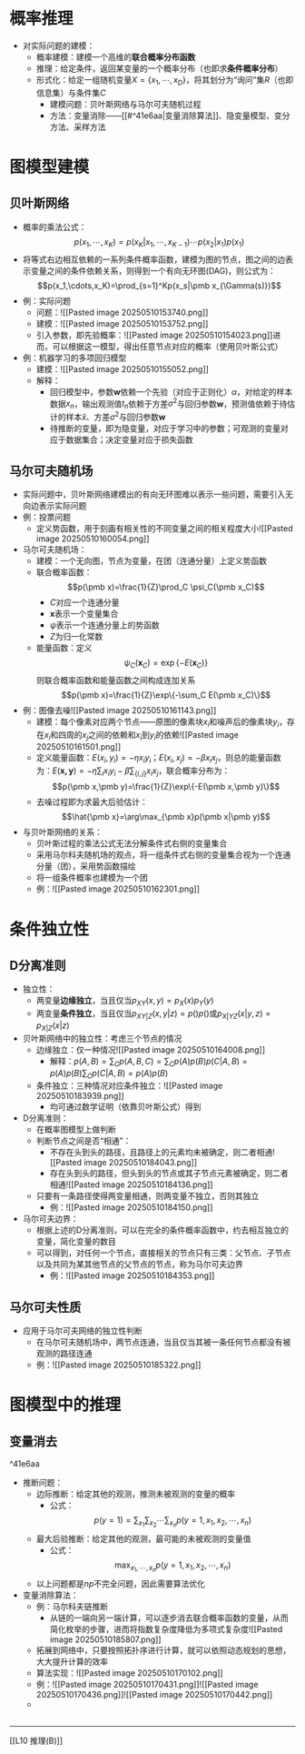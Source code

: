 # 概率推理
- 对实际问题的建模：
	- 概率建模：建模一个高维的**联合概率分布函数**
	- 推理：给定条件，返回某变量的一个概率分布（也即求**条件概率分布**）
	- 形式化：给定一组随机变量$X=\{x_1,\cdots,x_D\}$，将其划分为“询问”集$R$（也即信息集）与条件集$C$
		- 建模问题：贝叶斯网络与马尔可夫随机过程
		- 方法：变量消除——[[#^41e6aa|变量消除算法]]、隐变量模型、变分方法、采样方法
# 图模型建模
## 贝叶斯网络
- 概率的乘法公式：$$p(x_1,\cdots,x_K)=p(x_K|x_1,\cdots,x_{K-1})\cdots p(x_2|x_1)p(x_1)$$
- 将等式右边相互依赖的一系列条件概率函数，建模为图的节点，图之间的边表示变量之间的条件依赖关系，则得到一个有向无环图(DAG)，则公式为：$$p(x_1,\cdots,x_K)=\prod_{s=1}^Kp(x_s|\pmb x_{\Gamma(s)})$$
- 例：实际问题
	- 问题：![[Pasted image 20250510153740.png]]
	- 建模：![[Pasted image 20250510153752.png]]
	- 引入参数，即先验概率：![[Pasted image 20250510154023.png]]进而，可以根据这一模型，得出任意节点对应的概率（使用贝叶斯公式）
- 例：机器学习的多项回归模型
	- 建模：![[Pasted image 20250510155052.png]]
	- 解释：
		- 回归模型中，参数$\pmb w$依赖一个先验（对应于正则化）$\alpha$，对给定的样本数据$x_n$，输出观测值$t_n$依赖于方差$\sigma^2$与回归参数$\pmb w$，预测值依赖于待估计的样本$\hat x$、方差$\sigma^2$与回归参数$\pmb w$
		- 待推断的变量，即为隐变量，对应于学习中的参数；可观测的变量对应于数据集合；决定变量对应于损失函数
## 马尔可夫随机场
- 实际问题中，贝叶斯网络建模出的有向无环图难以表示一些问题，需要引入无向边表示实际问题
- 例：投票问题
	- 定义势函数，用于刻画有相关性的不同变量之间的相关程度大小![[Pasted image 20250510160054.png]]
- 马尔可夫随机场：
	- 建模：一个无向图，节点为变量，在团（连通分量）上定义势函数
	- 联合概率函数：$$p(\pmb x)=\frac{1}{Z}\prod_C \psi_C(\pmb x_C)$$
		- $C$对应一个连通分量
		- $\pmb x$表示一个变量集合
		- $\psi$表示一个连通分量上的势函数
		- $Z$为归一化常数
	- 能量函数：定义$$\psi_C(\pmb x_C)=\exp\{-E(\pmb x_C)\}$$则联合概率函数和能量函数之间构成连加关系$$p(\pmb x)=\frac{1}{Z}\exp\{-\sum_C E(\pmb x_C)\}$$
- 例：图像去噪![[Pasted image 20250510161143.png]]
	- 建模：每个像素对应两个节点——原图的像素块$x_i$和噪声后的像素块$y_i$，存在$x_i$和四周的$x_j$之间的依赖和$x_i$到$y_i$的依赖![[Pasted image 20250510161501.png]]
	- 定义能量函数：$E(x_i,y_i)=-\eta x_iy_i$；$E(x_i,x_j)=-\beta x_ix_j$，则总的能量函数为：$E(\pmb{x,y})=-\eta\sum_ix_iy_i-\beta\sum_{\{i,j\}}x_ix_j$，联合概率分布为：$$p(\pmb x,\pmb y)=\frac{1}{Z}\exp\{-E(\pmb x,\pmb y)\}$$
	- 去噪过程即为求最大后验估计：$$\hat{\pmb x}=\arg\max_{\pmb x}p(\pmb x|\pmb y)$$
- 与贝叶斯网络的关系：
	- 贝叶斯过程的乘法公式无法分解条件式右侧的变量集合
	- 采用马尔科夫随机场的观点，将一组条件式右侧的变量集合视为一个连通分量（团），采用势函数描绘
	- 将一组条件概率也建模为一个团
	- 例：![[Pasted image 20250510162301.png]]
# 条件独立性
## D分离准则
- 独立性：
	- 两变量**边缘独立**，当且仅当$p_{XY}(x,y)=p_X(x)p_Y(y)$
	- 两变量**条件独立**，当且仅当$p_{XY|Z}(x,y|z)=p()p()$或$p_{X|YZ}(x|y,z)=p_{X|Z}(x|z)$
- 贝叶斯网络中的独立性：考虑三个节点的情况
	- 边缘独立：仅一种情况![[Pasted image 20250510164008.png]]
		- 解释：$p(A,B)=\sum_C p(A,B,C)=\sum_C p(A)p(B)p(C|A,B)=p(A)p(B)\sum_C p(C|A,B)=p(A)p(B)$
	- 条件独立：三种情况对应条件独立：![[Pasted image 20250510183939.png]]
		- 均可通过数学证明（依靠贝叶斯公式）得到
- D分离准则：
	- 在概率图模型上做判断
	- 判断节点之间是否“相通”：
		- 不存在头到头的路径，且路径上的元素均未被确定，则二者相通![[Pasted image 20250510184043.png]]
		- 存在头到头的路径，但头到头的节点或其子节点元素被确定，则二者相通![[Pasted image 20250510184136.png]]
	- 只要有一条路径使得两变量相通，则两变量不独立，否则其独立
		- 例：![[Pasted image 20250510184150.png]]
- 马尔可夫边界：
	- 根据上述的D分离准则，可以在完全的条件概率函数中，约去相互独立的变量，简化变量的数目
	- 可以得到，对任何一个节点，直接相关的节点只有三类：父节点、子节点以及共同为某其他节点的父节点的节点，称为马尔可夫边界
		- 例：![[Pasted image 20250510184353.png]]
## 马尔可夫性质
- 应用于马尔可夫网络的独立性判断
	- 在马尔可夫随机场中，两节点连通，当且仅当其被一条任何节点都没有被观测的路径连通
	- 例：![[Pasted image 20250510185322.png]]
# 图模型中的推理
## 变量消去
^41e6aa
- 推断问题：
	- 边际推断：给定其他的观测，推测未被观测的变量的概率
		- 公式：$$p(y=1)=\sum_{x_1}\sum_{x_2}\cdots \sum_{x_n}p(y=1,x_1,x_2,\cdots,x_n)$$
	- 最大后验推断：给定其他的观测，最可能的未被观测的变量值
		- 公式：$$\max_{x_1,\cdots,x_n}p(y=1,x_1,x_2,\cdots,x_n)$$
	- 以上问题都是$np$不完全问题，因此需要算法优化
- 变量消除算法：
	- 例：马尔科夫链推断
		- 从链的一端向另一端计算，可以逐步消去联合概率函数的变量，从而简化枚举的步骤，进而将指数复杂度降低为多项式复杂度![[Pasted image 20250510185807.png]]
	- 拓展到网络中，只要按照拓扑序进行计算，就可以依照动态规划的思想，大大提升计算的效率
	- 算法实现：![[Pasted image 20250510170102.png]]
	- 例：![[Pasted image 20250510170431.png]]![[Pasted image 20250510170436.png]]![[Pasted image 20250510170442.png]]
	- 
## 

---
[[L10 推理(B)]]